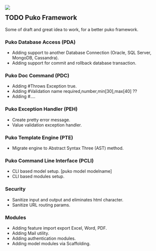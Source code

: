 <img align="left" src="https://github.com/Velliz/pukodocs/blob/gh-pages/icon/material/puko-material-50.png">

## TODO Puko Framework

Some of draft and great idea to work, for a better puko framework.

### Puko Database Access (PDA)
* Adding support to another Database Connection (Oracle, SQL Server, MongoDB, Cassandra).
* Adding support for commit and rollback database transaction.

### Puko Doc Command (PDC)
* Adding #Throws Exception true.
* Adding #Validation name required,number,min[30],max[40] ??
* Adding #....

### Puko Exception Handler (PEH)
* Create pretty error message.
* Value validation exception handler.

### Puko Template Engine (PTE)
* Migrate engine to Abstract Syntax Three (AST) method.

### Puko Command Line Interface (PCLI)
* CLI based model setup. [puko model modelname]
* CLI based modules setup.

### Security
* Sanitize input and output and eliminates html character.
* Sanitize URL routing params.

### Modules
* Adding feature import export Excel, Word, PDF.
* Adding Mail utility.
* Adding authentication modules.
* Adding model modules via Scaffolding.
